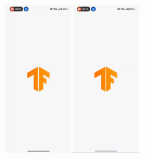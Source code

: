<img src="https://raw.githubusercontent.com/yashh2417/faltu/main/VID_20240509105056.gif" width="35%">     <img src="https://raw.githubusercontent.com/yashh2417/faltu/main/VID_20240509105129.gif" width="35%">

